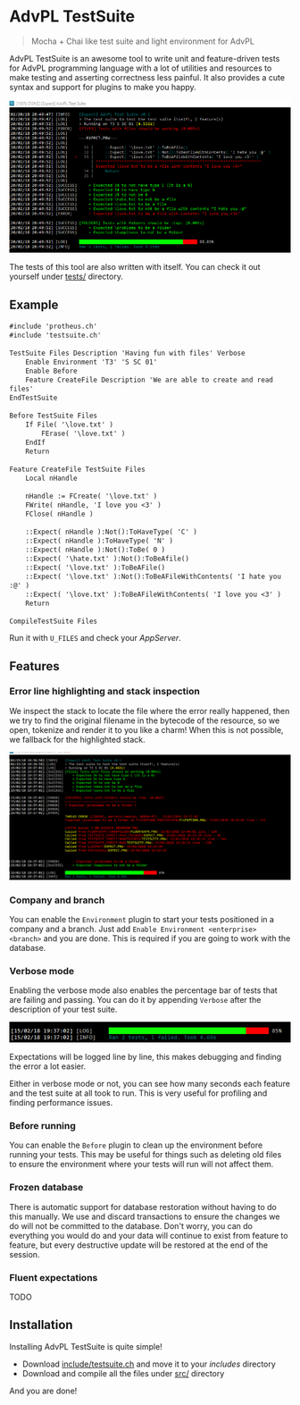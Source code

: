 # AdvPL TestSuite

> Mocha + Chai like test suite and light environment for AdvPL

AdvPL TestSuite is an awesome tool to write unit and feature-driven tests for AdvPL
programming language with a lot of utilities and resources to make testing and asserting
correctness less painful. It also provides a cute syntax and support for plugins to make
you happy.

![Example](./resources/example.png)

The tests of this tool are also written with itself. You can check it out yourself under
[tests/](./tests) directory.

## Example

```xbase
#include 'protheus.ch'
#include 'testsuite.ch'

TestSuite Files Description 'Having fun with files' Verbose
    Enable Environment 'T3' 'S SC 01'
    Enable Before
    Feature CreateFile Description 'We are able to create and read files'
EndTestSuite

Before TestSuite Files
    If File( '\love.txt' )
        FErase( '\love.txt' )
    EndIf
    Return

Feature CreateFile TestSuite Files
    Local nHandle

    nHandle := FCreate( '\love.txt' )
    FWrite( nHandle, 'I love you <3' )
    FClose( nHandle )

    ::Expect( nHandle ):Not():ToHaveType( 'C' )
    ::Expect( nHandle ):ToHaveType( 'N' )
    ::Expect( nHandle ):Not():ToBe( 0 )
    ::Expect( '\hate.txt' ):Not():ToBeAfile()
    ::Expect( '\love.txt' ):ToBeAFile()
    ::Expect( '\love.txt' ):Not():ToBeAFileWithContents( 'I hate you :@' )
    ::Expect( '\love.txt' ):ToBeAFileWithContents( 'I love you <3' )
    Return

CompileTestSuite Files
```

Run it with `U_FILES` and check your _AppServer_.

## Features

### Error line highlighting and stack inspection

We inspect the stack to locate the file where the error really happened, then we try
to find the original filename in the bytecode of the resource, so we open, tokenize
and render it to you like a charm!
When this is not possible, we fallback for the highlighted stack.

![](./resources/stack.png)

### Company and branch

You can enable the `Environment` plugin to start your tests positioned in a company and
a branch. Just add `Enable Environment <enterprise> <branch>` and you are done. This is
required if you are going to work with the database.

### Verbose mode

Enabling the verbose mode also enables the percentage bar of tests that are failing and
passing. You can do it by appending `Verbose` after the description of your test suite.

![](./resources/percentage.png)

Expectations will be logged line by line, this makes debugging and finding the error a lot
easier.

Either in verbose mode or not, you can see how many seconds each feature and the test suite at
all took to run. This is very useful for profiling and finding performance issues.

### Before running

You can enable the `Before` plugin to clean up the environment before running your tests. This
may be useful for things such as deleting old files to ensure the environment where your tests
will run will not affect them.

### Frozen database

There is automatic support for database restoration without having to do this manually. We use
and discard transactions to ensure the changes we do will not be committed to the database.
Don't worry, you can do everything you would do and your data will continue to exist from
feature to feature, but every destructive update will be restored at the end of the session.

### Fluent expectations

TODO

## Installation

Installing AdvPL TestSuite is quite simple!

- Download [include/testsuite.ch](./include/testsuite.ch) and move it to your _includes_ directory
- Download and compile all the files under [src/](./src/) directory

And you are done!
